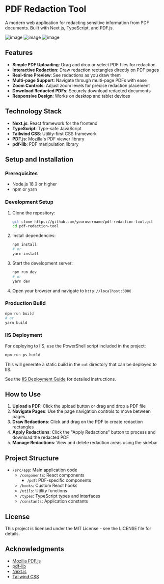 # PDF Redaction Tool

A modern web application for redacting sensitive information from PDF documents. Built with Next.js, TypeScript, and PDF.js.

![image](https://github.com/user-attachments/assets/3fdfa900-04c5-4421-ab20-1f4fc13b8047)
![image](https://github.com/user-attachments/assets/3b944a79-c3bf-4db3-b41a-24d2f55aea7c)
![image](https://github.com/user-attachments/assets/fe133c0c-1409-4e21-a450-a40039e8f54a)




## Features

- **Simple PDF Uploading**: Drag and drop or select PDF files for redaction
- **Interactive Redaction**: Draw redaction rectangles directly on PDF pages
- **Real-time Preview**: See redactions as you draw them
- **Multi-page Support**: Navigate through multi-page PDFs with ease
- **Zoom Controls**: Adjust zoom levels for precise redaction placement
- **Download Redacted PDFs**: Securely download redacted documents
- **Responsive Design**: Works on desktop and tablet devices

## Technology Stack

- **Next.js**: React framework for the frontend
- **TypeScript**: Type-safe JavaScript
- **Tailwind CSS**: Utility-first CSS framework
- **PDF.js**: Mozilla's PDF viewer library
- **pdf-lib**: PDF manipulation library

## Setup and Installation

### Prerequisites

- Node.js 18.0 or higher
- npm or yarn

### Development Setup

1. Clone the repository:

   ```bash
   git clone https://github.com/yourusername/pdf-redaction-tool.git
   cd pdf-redaction-tool
   ```

2. Install dependencies:

   ```bash
   npm install
   # or
   yarn install
   ```

3. Start the development server:

   ```bash
   npm run dev
   # or
   yarn dev
   ```

4. Open your browser and navigate to `http://localhost:3000`

### Production Build

```bash
npm run build
# or
yarn build
```

### IIS Deployment

For deploying to IIS, use the PowerShell script included in the project:

```bash
npm run ps-build
```

This will generate a static build in the `out` directory that can be deployed to IIS.

See the [IIS Deployment Guide](IIS_DEPLOYMENT.md) for detailed instructions.

## How to Use

1. **Upload a PDF**: Click the upload button or drag and drop a PDF file
2. **Navigate Pages**: Use the page navigation controls to move between pages
3. **Draw Redactions**: Click and drag on the PDF to create redaction rectangles
4. **Apply Redactions**: Click the "Apply Redactions" button to process and download the redacted PDF
5. **Manage Redactions**: View and delete redaction areas using the sidebar

## Project Structure

- `/src/app`: Main application code
  - `/components`: React components
    - `/pdf`: PDF-specific components
  - `/hooks`: Custom React hooks
  - `/utils`: Utility functions
  - `/types`: TypeScript types and interfaces
  - `/constants`: Application constants

## License

This project is licensed under the MIT License - see the LICENSE file for details.

## Acknowledgments

- [Mozilla PDF.js](https://mozilla.github.io/pdf.js/)
- [pdf-lib](https://pdf-lib.js.org/)
- [Next.js](https://nextjs.org/)
- [Tailwind CSS](https://tailwindcss.com/)
